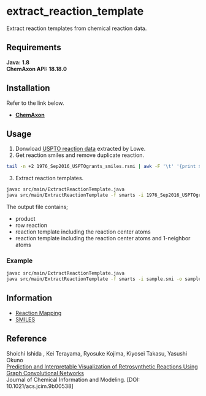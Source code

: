 # extract_reaction_template
Extract reaction templates from chemical reaction data.

## Requirements
**Java: 1.8**  
**ChemAxon API: 18.18.0**  

## Installation
Refer to the link below.
* [**ChemAxon**](https://docs.chemaxon.com/display/docs/Installation+Guide)

## Usage
1. Donwload [USPTO reaction data](https://figshare.com/articles/Chemical_reactions_from_US_patents_1976-Sep2016_/5104873) extracted by Lowe.
2. Get reaction smiles and remove duplicate reaction.
```bash
tail -n +2 1976_Sep2016_USPTOgrants_smiles.rsmi | awk -F '\t' '{print $1}' | sort | uniq > 1976_Sep2016_USPTOgrants_smiles_uniq.smi
```
3. Extract reaction templates.
```bash
javac src/main/ExtractReactionTemplate.java
java src/main/ExtractReactionTemplate -f smarts -i 1976_Sep2016_USPTOgrants_smiles_uniq.smi -o PATH_TO_DIRECTORY
```
The output file contains; 
- product
- row reaction
- reaction template including the reaction center atoms
- reaction template including the reaction center atoms and 1-neighbor atoms

### Example
```bash
javac src/main/ExtractReactionTemplate.java
java src/main/ExtractReactionTemplate -f smarts -i sample.smi -o sample.txt
```


## Information
- [Reaction Mapping](https://docs.chemaxon.com/display/docs/Reaction+Mapping)
- [SMILES](https://docs.chemaxon.com/display/docs/SMILES)

## Reference
Shoichi Ishida , Kei Terayama,  Ryosuke Kojima, Kiyosei Takasu, Yasushi Okuno  
[Prediction and Interpretable Visualization of Retrosynthetic Reactions Using Graph Convolutional Networks](https://pubs.acs.org/doi/10.1021/acs.jcim.9b00538)  
Journal of Chemical Information and Modeling. [DOI: 10.1021/acs.jcim.9b00538]
